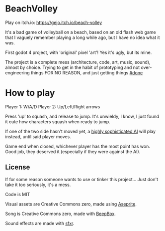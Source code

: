 
# BeachVolley
Play on itch.io: https://gejo.itch.io/beach-volley

It's a bad game of volleyball on a beach, based on an old flash web game that I vaguely remember playing a long while ago, but I have no idea what it was.

First godot 4 project, with 'original' pixel 'art'! Yes it's ugly, but its mine.

The project is a complete mess (architecture, code, art, music, sound), almost by choice. Trying to get in the habit of prototyping and not over-engineering things FOR NO REASON, and just getting things [#done](https://medium.com/@bre/the-cult-of-done-manifesto-724ca1c2ff13)

# How to play

Player 1: W/A/D
Player 2: Up/Left/Right arrows

Press 'up' to squash, and release to jump. It's unwieldy, I know, I just found it cute how characters squash when ready to jump.

If one of the two side hasn't moved yet, a [highly sophisticated AI](/AIPlayer.gd) will play instead, until said player moves.

Game end when closed, whichever player has the most point has won. Good job, they deserved it (especially if they were against the AI).

## License

If for some reason someone wants to use or tinker this project... Just don't take it too seriously, it's a mess.

Code is MIT

Visual assets are Creative Commons zero, made using [Aseprite](https://www.aseprite.org/).

Song is Creative Commons zero, made with [BeepBox](https://www.beepbox.co).

Sound effects are made with [sfxr](http://www.drpetter.se/project_sfxr.html).

